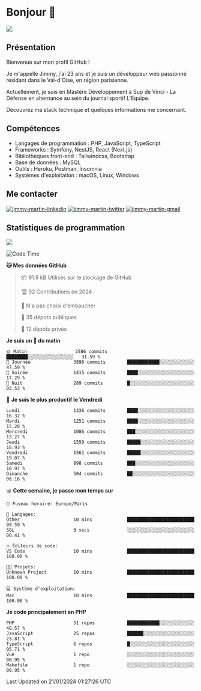 # Bonjour 👋

![](https://komarev.com/ghpvc/?username=jimmy-martin&color=1a1b27)

## Présentation

Bienvenue sur mon profil GitHub !

Je m'appelle Jimmy, j'ai 23 ans et je suis un développeur web passionné résidant dans le Val-d'Oise, en région parisienne.

Actuellement, je suis en Mastère Développement à Sup de Vinci - La Défense en alternance au sein du journal sportif L'Equipe.

Découvrez ma stack technique et quelques informations me concernant.

## Compétences

- Langages de programmation : PHP, JavaScript, TypeScript
- Frameworks : Symfony, NestJS, React (Next.js)
- Bibliothèques front-end : Tailwindcss, Bootstrap
- Base de données : MySQL
- Outils : Heroku, Postman, Insomnia
- Systèmes d'exploitation : macOS, Linux, Windows

## Me contacter

<p>
<a href="https://www.linkedin.com/in/jimmy-martin-dev/" target="_blank"><img align="center" src="https://img.shields.io/badge/-LinkedIn-0077B5?style=for-the-badge&logo=Linkedin&logoColor=white" alt="jimmy-martin-linkedin"/></a>
<a href="https://twitter.com/jimmydev_" target="_blank"><img align="center" src="https://img.shields.io/badge/-Twitter-1DA1F2?style=for-the-badge&logo=Twitter&logoColor=white" alt="jimmy-martin-twitter"/></a>
<a href="mailto:jimmy.martin952@gmail.com" target="_blank"><img align="center" src="https://img.shields.io/badge/gmail-D14836?style=for-the-badge&logo=gmail&logoColor=white" alt="jimmy-martin-gmail"/></a>
</p>

## Statistiques de programmation

<a href="https://github-readme-stats.vercel.app/api/top-langs/?username=jimmy-martin&layout=compact">
  <img align="center" src="https://github-readme-stats.vercel.app/api/top-langs/?username=jimmy-martin&layout=compact"/>
</a>

<!--START_SECTION:waka-->
![Code Time](http://img.shields.io/badge/Code%20Time-1%2C937%20hrs%2057%20mins-blue)

**🐱 Mes données GitHub** 

> 📦 91.9 kB Utilisés sur le stockage de GitHub 
 > 
> 🏆 92 Contributions en 2024
 > 
> 🚫 N'a pas choisi d'embaucher
 > 
> 📜 35 dépots publiques 
 > 
> 🔑 12 dépots privés 
 > 
**Je suis un 🐤 du matin** 

```text
🌞 Matin                  2586 commits        ████████░░░░░░░░░░░░░░░░░   31.59 % 
🌆 Journée                3896 commits        ████████████░░░░░░░░░░░░░   47.59 % 
🌃 Soirée                 1415 commits        ████░░░░░░░░░░░░░░░░░░░░░   17.29 % 
🌙 Nuit                   289 commits         █░░░░░░░░░░░░░░░░░░░░░░░░   03.53 % 
```
📅 **Je suis le plus productif le Vendredi** 

```text
Lundi                    1336 commits        ████░░░░░░░░░░░░░░░░░░░░░   16.32 % 
Mardi                    1251 commits        ████░░░░░░░░░░░░░░░░░░░░░   15.28 % 
Mercredi                 1086 commits        ███░░░░░░░░░░░░░░░░░░░░░░   13.27 % 
Jeudi                    1550 commits        █████░░░░░░░░░░░░░░░░░░░░   18.93 % 
Vendredi                 1561 commits        █████░░░░░░░░░░░░░░░░░░░░   19.07 % 
Samedi                   898 commits         ███░░░░░░░░░░░░░░░░░░░░░░   10.97 % 
Dimanche                 504 commits         ██░░░░░░░░░░░░░░░░░░░░░░░   06.16 % 
```


📊 **Cette semaine, je passe mon temps sur** 

```text
🕑︎ Fuseau horaire: Europe/Paris

💬 Langages: 
Other                    10 mins             █████████████████████████   99.59 % 
SQL                      0 secs              ░░░░░░░░░░░░░░░░░░░░░░░░░   00.41 % 

🔥 Éditeurs de code: 
VS Code                  10 mins             █████████████████████████   100.00 % 

🐱‍💻 Projets: 
Unknown Project          10 mins             █████████████████████████   100.00 % 

💻 Système d'exploitation: 
Mac                      10 mins             █████████████████████████   100.00 % 
```

**Je code principalement en PHP** 

```text
PHP                      51 repos            ████████████░░░░░░░░░░░░░   48.57 % 
JavaScript               25 repos            ██████░░░░░░░░░░░░░░░░░░░   23.81 % 
TypeScript               6 repos             █░░░░░░░░░░░░░░░░░░░░░░░░   05.71 % 
Vue                      1 repo              ░░░░░░░░░░░░░░░░░░░░░░░░░   00.95 % 
Makefile                 1 repo              ░░░░░░░░░░░░░░░░░░░░░░░░░   00.95 % 
```




 Last Updated on 21/01/2024 01:27:26 UTC
<!--END_SECTION:waka-->


